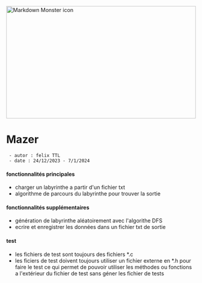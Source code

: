 
<img class="mainimg" src="https://encrypted-tbn0.gstatic.com/images?q=tbn:ANd9GcTO5DN1ccVOiQsl485bbf5ADzUuPXuDwL72sA&usqp=CAU"
     alt="Markdown Monster icon"
     style="margin: auto;width: 100%;height: 300px;object-fit: cover;object-position: 10% 0%"
     />
# Mazer
     - autor : felix TTL
     - date : 24/12/2023 - 7/1/2024


#### fonctionnalités principales

- charger un labyrinthe a partir d'un fichier txt
- algorithme de parcours du labyrinthe pour trouver la sortie



#### fonctionnalités supplémentaires

- génération de labyrinthe aléatoirement avec l'algorithe DFS
- ecrire et enregistrer les données dans un fichier txt de sortie


#### test

- les fichiers de test sont toujours des fichiers *.c
- les ficiers de test doivent toujours utiliser un fichier externe en *.h pour faire le test 
  ce qui permet de pouvoir utiliser les méthodes ou fonctions a l'extérieur du fichier de test
  sans géner les fichier de tests